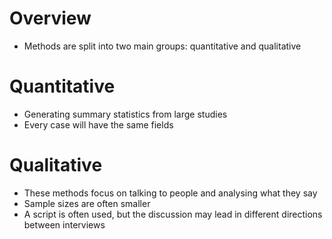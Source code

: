 # Overview
- Methods are split into two main groups: quantitative and qualitative

# Quantitative
- Generating summary statistics from large studies
- Every case will have the same fields

# Qualitative
- These methods focus on talking to people and analysing what they say
- Sample sizes are often smaller
- A script is often used, but the discussion may lead in different directions between interviews